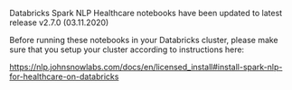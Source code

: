 
Databricks Spark NLP Healthcare notebooks have been updated to latest release v2.7.0 (03.11.2020)

Before running these notebooks in your Databricks cluster, please make sure that you setup your cluster according to instructions here:

https://nlp.johnsnowlabs.com/docs/en/licensed_install#install-spark-nlp-for-healthcare-on-databricks

